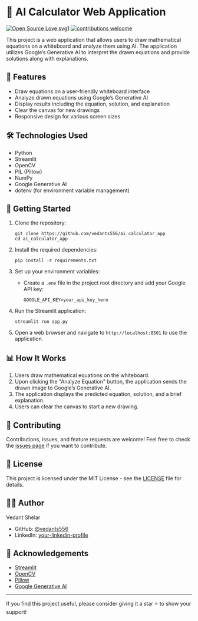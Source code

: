 # 🧮 AI Calculator Web Application

[![Open Source Love svg1](https://badges.frapsoft.com/os/v1/open-source.svg?v=103)](#)
[![contributions welcome](https://img.shields.io/badge/contributions-welcome-brightgreen.svg?style=flat&label=Contributions&colorA=red&colorB=black)](#)

This project is a web application that allows users to draw mathematical equations on a whiteboard and analyze them using AI. The application utilizes Google’s Generative AI to interpret the drawn equations and provide solutions along with explanations.

## 🌟 Features

- Draw equations on a user-friendly whiteboard interface
- Analyze drawn equations using Google’s Generative AI
- Display results including the equation, solution, and explanation
- Clear the canvas for new drawings
- Responsive design for various screen sizes

## 🛠️ Technologies Used

- Python
- Streamlit
- OpenCV
- PIL (Pillow)
- NumPy
- Google Generative AI
- dotenv (for environment variable management)

## 🚀 Getting Started

1. Clone the repository:
   ```
   git clone https://github.com/vedants556/ai_calculator_app
   cd ai_calculator_app
   ```

2. Install the required dependencies:
   ```
   pip install -r requirements.txt
   ```

3. Set up your environment variables:
   - Create a `.env` file in the project root directory and add your Google API key:
     ```
     GOOGLE_API_KEY=your_api_key_here
     ```

4. Run the Streamlit application:
   ```
   streamlit run app.py
   ```

5. Open a web browser and navigate to `http://localhost:8501` to use the application.

## 📊 How It Works

1. Users draw mathematical equations on the whiteboard.
2. Upon clicking the "Analyze Equation" button, the application sends the drawn image to Google’s Generative AI.
3. The application displays the predicted equation, solution, and a brief explanation.
4. Users can clear the canvas to start a new drawing.

## 🤝 Contributing

Contributions, issues, and feature requests are welcome! Feel free to check the [issues page](https://github.com/yourusername/ai_calculator_app/issues) if you want to contribute.

## 📜 License

This project is licensed under the MIT License - see the [LICENSE](LICENSE) file for details.

## 👨‍💻 Author

Vedant Shelar
- GitHub: [@vedants556](https://github.com/vedants556)
- LinkedIn: [your-linkedin-profile](https://www.linkedin.com/in/your-linkedin-profile)

## 🙏 Acknowledgements

- [Streamlit](https://streamlit.io/)
- [OpenCV](https://opencv.org/)
- [Pillow](https://python-pillow.org/)
- [Google Generative AI](https://cloud.google.com/generative-ai)

---

If you find this project useful, please consider giving it a star ⭐️ to show your support!